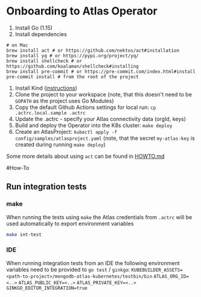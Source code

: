 # Onboarding to Atlas Operator

1. Install Go (1.15)
1. Install dependencies 
```
# on Mac
brew install act # or https://github.com/nektos/act#installation
brew install yq # or https://pypi.org/project/yq/
brew install shellcheck # or https://github.com/koalaman/shellcheck#installing
brew install pre-commit # or https://pre-commit.com/index.html#install
pre-commit install # from the root of the project
```
1. Install Kind ([instructions](https://kind.sigs.k8s.io/docs/user/quick-start/#installation))
1. Clone the project to your workspace (note, that this doesn't need to be `GOPATH` as the project uses Go Modules)
1. Copy the default Github Actions settings for local run: `cp .actrc.local.sample .actrc`
1. Update the .actrc - specify your Atlas connectivity data (orgId, keys)
1. Build and deploy the Operator into the K8s cluster: `make deploy`
1. Create an AtlasProject: `kubectl apply -f config/samples/atlasproject.yaml` (note, that the secret `my-atlas-key` is
 created during running `make deploy`)
   
Some more details about using `act` can be found in [HOWTO.md](../../.github/HOWTO.md)

#How-To
## Run integration tests
### make
When running the tests using `make` the Atlas credentials from `.actrc` will be used automatically to export environment
variables
```bash
make int-test
```

### IDE
When running integration tests from an IDE the following environment variables need to be provided to `go test` / `ginkgo`:
`KUBEBUILDER_ASSETS=<path-to-project>/mongodb-atlas-kubernetes/testbin/bin`
`ATLAS_ORG_ID=<..>`
`ATLAS_PUBLIC_KEY=<..>`
`ATLAS_PRIVATE_KEY=<..>`
`GINKGO_EDITOR_INTEGRATION=true`

